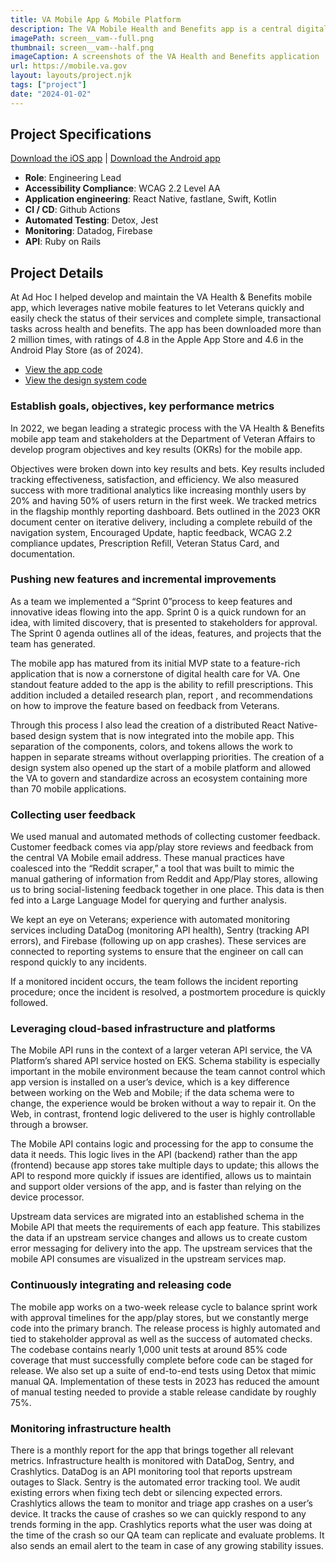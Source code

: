 ```yaml
---
title: VA Mobile App & Mobile Platform
description: The VA Mobile Health and Benefits app is a central digital location for Veteran healthcare
imagePath: screen__vam--full.png
thumbnail: screen__vam--half.png
imageCaption: A screenshots of the VA Health and Benefits application
url: https://mobile.va.gov
layout: layouts/project.njk
tags: ["project"]
date: "2024-01-02"
---
```


## Project Specifications

[Download the iOS app](https://apps.apple.com/us/app/va-health-and-benefits/id1559609596) | [Download the Android app](https://play.google.com/store/apps/details?id=gov.va.mobileapp)

- **Role**: Engineering Lead
- **Accessibility Compliance**: WCAG 2.2 Level AA
- **Application engineering**: React Native, fastlane, Swift, Kotlin
- **CI / CD**: Github Actions
- **Automated Testing**: Detox, Jest
- **Monitoring**: Datadog, Firebase
- **API**: Ruby on Rails

## Project Details

At Ad Hoc I helped develop and maintain the VA Health & Benefits mobile app, which leverages native mobile features to let Veterans quickly and easily check the status of their services and complete simple, transactional tasks across health and benefits. The app has been downloaded more than 2 million times, with ratings of 4.8 in the Apple App Store and 4.6 in the Android Play Store (as of 2024).

- [View the app code](https://github.com/department-of-veterans-affairs/va-mobile-app)
- [View the design system code](https://github.com/department-of-veterans-affairs/va-mobile-library)

### Establish goals, objectives, key performance metrics

In 2022, we began leading a strategic process with the VA Health & Benefits mobile app team and stakeholders at the Department of Veteran Affairs to develop program objectives and key results (OKRs) for the mobile app.

Objectives were broken down into key results and bets. Key results included tracking effectiveness, satisfaction, and efficiency. We also measured success with more traditional analytics like increasing monthly users by 20% and having 50% of users return in the first week. We tracked metrics in the flagship monthly reporting dashboard. Bets outlined in the 2023 OKR document center on iterative delivery, including a complete rebuild of the navigation system, Encouraged Update, haptic feedback, WCAG 2.2 compliance updates, Prescription Refill, Veteran Status Card, and documentation.

### Pushing new features and incremental improvements

As a team we implemented a “Sprint 0”process  to keep features and innovative ideas flowing into the app. Sprint 0 is a quick rundown for an idea, with limited discovery, that is presented to stakeholders for approval. The Sprint 0 agenda outlines all of the ideas, features, and projects that the team has generated.

The mobile app has matured from its initial MVP state to a feature-rich application that is now a cornerstone of digital health care for VA. One standout feature added to the app is the ability to refill prescriptions. This addition included a detailed research plan, report , and recommendations on how to improve the feature based on feedback from Veterans.

Through this process I also lead the creation of a distributed React Native-based design system that is now integrated into the mobile app. This separation of the components, colors, and tokens allows the work to happen in separate streams without overlapping priorities. The creation of a design system also opened up the start of a mobile platform and allowed the VA to govern and standardize across an ecosystem containing more than 70 mobile applications.

### Collecting user feedback

We used manual and automated methods of collecting customer feedback. Customer feedback comes via app/play store reviews and feedback from the central VA Mobile email address. These manual practices have coalesced into the “Reddit scraper,” a tool that was built to mimic the manual gathering of information from Reddit and App/Play stores, allowing us to bring social-listening feedback together in one place. This data is then fed into a Large Language Model for querying and further analysis.

We kept an eye on Veterans; experience with automated monitoring services including DataDog (monitoring API health), Sentry (tracking API errors), and Firebase (following up on app crashes). These services are connected to reporting systems to ensure that the engineer on call can respond quickly to any incidents.

If a monitored incident occurs, the team follows the incident reporting procedure; once the incident is resolved, a postmortem procedure is quickly followed.

### Leveraging cloud-based infrastructure and platforms

The Mobile API runs in the context of a larger veteran API service, the VA Platform’s shared API service hosted on EKS. Schema stability is especially important in the mobile environment because the team cannot control which app version is installed on a user’s device, which is a key difference between working on the Web and Mobile; if the data schema were to change, the experience would be broken without a way to repair it. On the Web, in contrast, frontend logic delivered to the user is highly controllable through a browser.

The Mobile API contains logic and processing for the app to consume the data it needs. This logic lives in the API (backend) rather than the app (frontend) because app stores take multiple days to update; this allows the API to respond more quickly if issues are identified, allows us to maintain and support older versions of the app, and is faster than relying on the device processor.

Upstream data services are migrated into an established schema in the Mobile API that meets the requirements of each app feature. This stabilizes the data if an upstream service changes and allows us to create custom error messaging for delivery into the app. The upstream services that the mobile API consumes are visualized in the upstream services map.

### Continuously integrating and releasing code

The mobile app works on a two-week release cycle to balance sprint work with approval timelines for the app/play stores, but we constantly merge code into the primary branch. The release process is highly automated and tied to stakeholder approval as well as the success of automated checks.
The codebase contains nearly 1,000 unit tests at around 85% code coverage that must successfully complete before code can be staged for release. We also set up a suite of end-to-end tests using Detox that mimic manual QA. Implementation of these tests in 2023 has reduced the amount of manual testing needed to provide a stable release candidate by roughly 75%.

### Monitoring infrastructure health

There is a monthly report for the app that brings together all relevant metrics.
Infrastructure health is monitored with DataDog, Sentry, and Crashlytics. DataDog is an API monitoring tool that reports upstream outages to Slack. Sentry is the automated error tracking tool. We audit existing errors when fixing tech debt or silencing expected errors.
Crashlytics allows the team to monitor and triage app crashes on a user’s device. It tracks the cause of crashes so we can quickly respond to any trends forming in the app. Crashlytics reports what the user was doing at the time of the crash so our QA team can replicate and evaluate problems. It also sends an email alert to the team in case of any growing stability issues.
